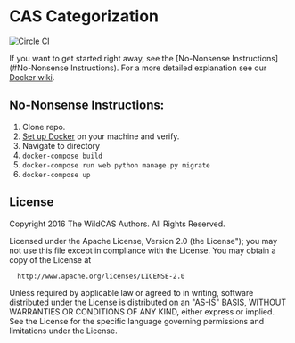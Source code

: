 CAS Categorization
==================
[![Circle CI](https://circleci.com/gh/WildCAS/CASCategorization/tree/develop.svg?style=svg)](https://circleci.com/gh/WildCAS/CASCategorization/tree/develop)

If you want to get started right away, see the [No-Nonsense Instructions](#No-Nonsense Instructions). For a more detailed explanation see our [Docker wiki](https://github.com/WildCAS/CASCategorization/wiki/Docker).

## No-Nonsense Instructions:
1. Clone repo.
2. [Set up Docker](https://docs.docker.com/compose/install/) on your machine and verify.
3. Navigate to directory
3. `docker-compose build`
4. `docker-compose run web python manage.py migrate`
5. `docker-compose up`



## License
Copyright 2016 The WildCAS Authors. All Rights Reserved.

Licensed under the Apache License, Version 2.0 (the License");
you may not use this file except in compliance with the License.
You may obtain a copy of the License at

      http://www.apache.org/licenses/LICENSE-2.0

Unless required by applicable law or agreed to in writing, software
distributed under the License is distributed on an "AS-IS" BASIS,
WITHOUT WARRANTIES OR CONDITIONS OF ANY KIND, either express or implied.
See the License for the specific language governing permissions and
limitations under the License.
